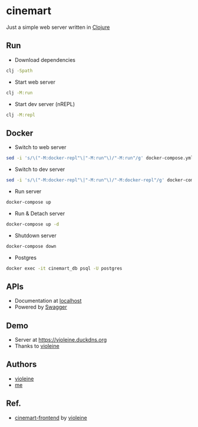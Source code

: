 # cinemart

Just a simple web server written in [Clojure](https://clojure.org/)

## Run

- Download dependencies

```bash
clj -Spath
```

- Start web server

```bash
clj -M:run
```

- Start dev server (nREPL)

```bash
clj -M:repl
```

## Docker

- Switch to web server

```bash
sed -i 's/\("-M:docker-repl"\|"-M:run"\)/"-M:run"/g' docker-compose.yml
```

- Switch to dev server

```bash
sed -i 's/\("-M:docker-repl"\|"-M:run"\)/"-M:docker-repl"/g' docker-compose.yml
```

- Run server

```bash
docker-compose up
```

- Run & Detach server

```bash
docker-compose up -d
```

- Shutdown server

```bash
docker-compose down
```

- Postgres

```bash
docker exec -it cinemart_db psql -U postgres
```

## APIs

- Documentation at [localhost](http://localhost:4000)
- Powered by [Swagger](https://swagger.io)

## Demo

- Server at https://violeine.duckdns.org
- Thanks to [violeine](https://github.com/violeine)

## Authors

- [violeine](https://github.com/violeine)
- [me](https://github.com/anhvuk13)

## Ref.

- [cinemart-frontend](https://github.com/violeine/cinemart-frontend) by [violeine](https://github.com/violeine)

